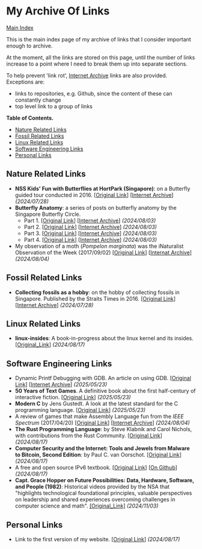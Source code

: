 # My Archive Of Links

[Main Index](../README.md)

This is the main index page of my archive of links that I consider important enough to archive.

At the moment, all the links are stored on this page, until the number of links increase to a point where I need to break them up into separate sections.

To help prevent 'link rot', [Internet Archive](https://archive.org/) links are also provided. Exceptions are:

- links to repositories, e.g. Github, since the content of these can constantly change
- top level link to a group of links

<!-- markdown-toc start - Don't edit this section. Run M-x markdown-toc-refresh-toc -->
**Table of Contents.**

- [Nature Related Links](#nature-related-links)
- [Fossil Related Links](#fossil-related-links)
- [Linux Related Links](#linux-related-links)
- [Software Engineering Links](#software-engineering-links)
- [Personal Links](#personal-links)

<!-- markdown-toc end -->

## Nature Related Links

- **NSS Kids' Fun with Butterflies at HortPark (Singapore)**: on a Butterfly guided tour conducted in 2016. [[Original Link](https://funwithnature.blogspot.com/2016/07/nss-kids-fun-with-butterflies-at.html)] [[Internet Archive](https://web.archive.org/web/20231121165400/https://funwithnature.blogspot.com/2016/07/nss-kids-fun-with-butterflies-at.html)] *(2024/07/28)*
- **Butterfly Anatomy**: a series of posts on butterfly anatomy by the Singapore Butterfly Circle.
  - Part 1. [[Original Link](https://butterflycircle.blogspot.com/2018/10/butterfly-anatomy.html)] [[Internet Archive](https://web.archive.org/web/20230506094233/https://butterflycircle.blogspot.com/2018/10/butterfly-anatomy.html)] *(2024/08/03)*
  - Part 2. [[Original Link](https://butterflycircle.blogspot.com/2018/11/butterfly-anatomy-part-2.html)] [[Internet Archive](https://web.archive.org/web/20231120011806/https://butterflycircle.blogspot.com/2018/11/butterfly-anatomy-part-2.html)] *(2024/08/03)*
  - Part 3. [[Original Link](https://butterflycircle.blogspot.com/2018/11/butterfly-anatomy-part-3.html)] [[Internet Archive](https://web.archive.org/web/20231121121146/https://butterflycircle.blogspot.com/2018/11/butterfly-anatomy-part-3.html)] *(2024/08/03)*
  - Part 4. [[Original Link](https://butterflycircle.blogspot.com/2018/11/butterfly-anatomy-part-4.html)] [[Internet Archive](https://web.archive.org/web/20231121074646/https://butterflycircle.blogspot.com/2018/11/butterfly-anatomy-part-4.html)] *(2024/08/03)*
- My observation of a moth (*Pompelon marginata*) was the iNaturalist Observation of the Week (2017/09/02) [[Original Link](https://www.inaturalist.org/blog/8509-observation-of-the-week-2-9-17)] [[Internat Archive](https://web.archive.org/web/20230113182608/https://www.inaturalist.org/blog/8509-observation-of-the-week-2-9-17)] *(2024/08/04)*

## Fossil Related Links

- **Collecting fossils as a hobby**: on the hobby of collecting fossils in Singapore. Published by the Straits Times in 2016. [[Original Link](https://www.straitstimes.com/lifestyle/collecting-fossils-as-a-hobby)] [[Internet Archive](https://web.archive.org/web/20190223014217/https://www.straitstimes.com/lifestyle/collecting-fossils-as-a-hobby)] *(2024/07/28)*

## Linux Related Links

- **linux-insides**: A book-in-progress about the linux kernel and its insides. [[Original_Link](https://github.com/0xAX/linux-insides?tab=readme-ov-file)] *(2024/08/17)*

## Software Engineering Links

- Dynamic Printf Debugging with GDB. An article on using GDB. [[Original Link](https://abstractexpr.com/2024/03/03/dynamic-printf-debugging-with-gdb/)] [[Internet Archive](https://web.archive.org/web/20240308000747/https://abstractexpr.com/2024/03/03/dynamic-printf-debugging-with-gdb/)] *(2025/05/23)*
- **50 Years of Text Games**. A definitive book about the first half-century of interactive fiction. [[Original Link](https://if50.textories.com/)] *(2025/05/23)*
- **Modern C** by Jens Gustedt. A look at the latest standard for the C programming language. [[Original Link](https://gustedt.gitlabpages.inria.fr/modern-c/)] *(2025/05/23)*
- A review of games that make Assembly Language fun from the *IEEE Spectrum* (2017/04/20) [[Original Link](https://spectrum.ieee.org/three-computer-games-that-make-assembly-language-fun)] [[Internet Archive](https://web.archive.org/web/20240519013324/https://spectrum.ieee.org/three-computer-games-that-make-assembly-language-fun)] *(2024/08/04)*
- **The Rust Programming Language**: by Steve Klabnik and Carol Nichols, with contributions from the Rust Community. [[Original Link](https://doc.rust-lang.org/stable/book/)] *(2024/08/17)*
- **Computer Security and the Internet: Tools and Jewels from Malware to Bitcoin, Second Edition**: by Paul C. van Oorschot. [[Original Link](https://people.scs.carleton.ca/~paulv/toolsjewels.html)] *(2024/08/17)*
- A free and open source IPv6 textbook. [[Original Link](https://ipv6textbook.com/)] [[On Github](https://github.com/becarpenter/book6)] *(2024/08/17)*
- **Capt. Grace Hopper on Future Possibilities: Data, Hardware, Software, and People (1982)**: Historical videos provided by the NSA that "highlights technological foundational principles, valuable perspectives on leadership and shared experiences overcoming challenges in computer science and math". [[Original_Link]](https://www.nsa.gov/helpful-links/nsa-foia/declassification-transparency-initiatives/historical-releases/view/article/3880193/capt-grace-hopper-on-future-possibilities-data-hardware-software-and-people-1982/) *(2024/11/03)*

## Personal Links

- Link to the first version of my website. [[Original Link](https://www.geocities.ws/firstspeaker.geo/index-2.html)] *(2024/08/17)*
